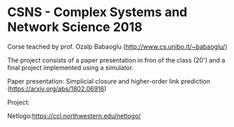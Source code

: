 # CSNS - Complex Systems and Network Science 2018
Corse teached by prof. Ozalp Babaoglu (http://www.cs.unibo.it/~babaoglu/)

The project consists of a paper presentation in fron of the class (20') and a final project implemented using a simulator.

Paper presentation: Simplicial closure and higher-order link prediction (https://arxiv.org/abs/1802.06916)

Project: 

Netlogo:https://ccl.northwestern.edu/netlogo/
